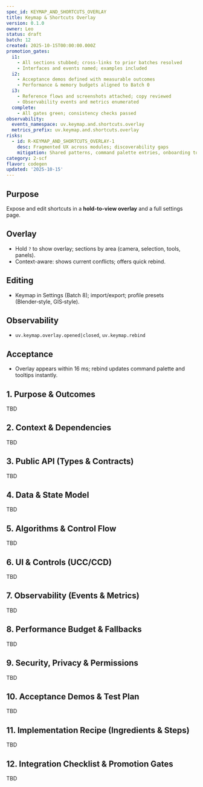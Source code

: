 ```yaml
---
spec_id: KEYMAP_AND_SHORTCUTS_OVERLAY
title: Keymap & Shortcuts Overlay
version: 0.1.0
owner: Leo
status: draft
batch: 12
created: 2025-10-15T00:00:00.000Z
promotion_gates:
  i1:
    - All sections stubbed; cross-links to prior batches resolved
    - Interfaces and events named; examples included
  i2:
    - Acceptance demos defined with measurable outcomes
    - Performance & memory budgets aligned to Batch 0
  i3:
    - Reference flows and screenshots attached; copy reviewed
    - Observability events and metrics enumerated
  complete:
    - All gates green; consistency checks passed
observability:
  events_namespace: uv.keymap.and.shortcuts.overlay
  metrics_prefix: uv.keymap.and.shortcuts.overlay
risks:
  - id: R-KEYMAP_AND_SHORTCUTS_OVERLAY-1
    desc: Fragmented UX across modules; discoverability gaps
    mitigation: Shared patterns, command palette entries, onboarding tours, metrics-informed iteration
category: 2-scf
flavor: codegen
updated: '2025-10-15'
---
```


## Purpose
Expose and edit shortcuts in a **hold-to-view overlay** and a full settings page.

## Overlay
- Hold `?` to show overlay; sections by area (camera, selection, tools, panels).
- Context-aware: shows current conflicts; offers quick rebind.

## Editing
- Keymap in Settings (Batch 8); import/export; profile presets (Blender‑style, GIS‑style).

## Observability
- `uv.keymap.overlay.opened|closed`, `uv.keymap.rebind`

## Acceptance
- Overlay appears within 16 ms; rebind updates command palette and tooltips instantly.

## 1. Purpose & Outcomes
TBD


## 2. Context & Dependencies
TBD


## 3. Public API (Types & Contracts)
TBD


## 4. Data & State Model
TBD


## 5. Algorithms & Control Flow
TBD


## 6. UI & Controls (UCC/CCD)
TBD


## 7. Observability (Events & Metrics)
TBD


## 8. Performance Budget & Fallbacks
TBD


## 9. Security, Privacy & Permissions
TBD


## 10. Acceptance Demos & Test Plan
TBD


## 11. Implementation Recipe (Ingredients & Steps)
TBD


## 12. Integration Checklist & Promotion Gates
TBD
